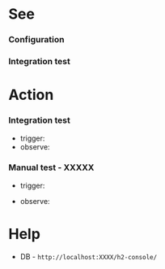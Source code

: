 # See
### Configuration


### Integration test


# Action

### Integration test

- trigger: 
- observe:

  
### Manual test - XXXXX 

- trigger: 

- observe: 



# Help
- DB - `http://localhost:XXXX/h2-console/`
